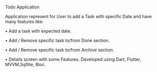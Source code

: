 Todo Application

Application represent for User to add a Task with specific Date and have many features like: 

•	Add a task with expected date.

•	Add / Remove specific task to/from Done section.

•	Add / Remove specific task to/from Archive section.

•	Details screen with some Features. Developed using Dart, Flutter, MVVM,Sqflite, Bloc.
